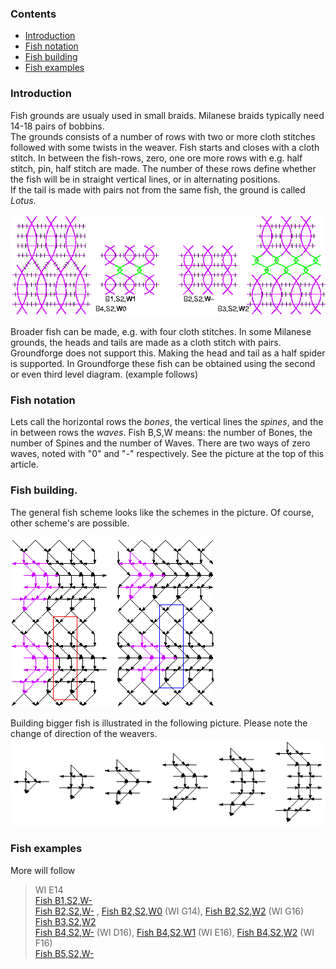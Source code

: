 ### Contents
* [Introduction](#introduction)
* [Fish notation](#fish-notation)
* [Fish building](#fish-building)
* [Fish examples](#fish-examples)

### Introduction
Fish grounds are usualy used in small braids. Milanese braids typically need 14-18 pairs of bobbins.     
The grounds consists of a number of rows with two or more cloth stitches followed with some twists in the weaver. Fish starts and closes with a cloth stitch. In between the fish-rows, zero, one ore more rows with e.g. half stitch, pin, half stitch are made. The number of these rows define whether the fish will be in straight vertical lines, or in alternating positions.        
If the tail is made with pairs not from the same fish, the ground is called _Lotus_. 
    
![fish pair dia][vis_wt]

Broader fish can be made, e.g. with four cloth stitches. In some Milanese grounds, the heads and tails are made as a cloth stitch with pairs. Groundforge does not support this. Making the head and tail as a half spider is supported. In Groundforge these fish can be obtained using the second or even third level diagram. (example follows) 

### Fish notation
Lets call the horizontal rows the _bones_, the vertical lines the _spines_, and the in between rows the _waves_.
Fish B,S,W means: the number of Bones, the number of Spines and the number of Waves. There are two ways of zero waves, noted with "0" and "-" respectively. See the picture at the top of this article. 

### Fish building.
The general fish scheme looks like the schemes in the picture. Of course, other scheme's are possible. 

![fish generator][vis_gen]
     
Building bigger fish is illustrated in the following picture. Please note the change of direction of the weavers.      
![fish builder][vis_bouw]

### Fish examples
More will follow
> WI E14   
> [Fish B1,S2,W-][F12-]   
> [Fish B2,S2,W-][F22-] , [Fish B2,S2,W0][F220] (WI G14), [Fish B2,S2,W2][F222] (WI G16)     
> [Fish B3,S2,W2][F322]               
> [Fish B4,S2,W-][F42-] (WI D16), [Fish B4,S2,W1][F421] (WI E16), [Fish B4,S2,W2][F422] (WI F16)      
> [Fish B5,S2,W-][F52-]    


[F12-]: https://d-bl.github.io/GroundForge/index.html?m=8%0A1%3Bchecker%3B16%3B16%3B0%3B0&s1=A1%3Dctc%20A2%3Dctcr
[F120]: https://d-bl.github.io/GroundForge/index.html?m=5-%0A12%0A4-%3Bbricks%3B16%3B16%3B0%3B0&s1=ctc%20A3%3Dctclll%20A1%3Dctct

[F220]: https://d-bl.github.io/GroundForge/index.html?m=5-%0A12%0A88%0A4-%3Bbricks%3B16%3B16%3B0%3B0&s1=ctc%20A2%3Dctctt%20B4%3Dctcll%20B1%3Dctcrr
[F22-]: https://d-bl.github.io/GroundForge/index.html?m=4-%0A12%0A88%3Bchecker%3B16%3B16%3B0%3B0&s1=ctc%20A3%3Dctclll%20B1%3Dctcrrr
[F222]: https://d-bl.github.io/GroundForge/index.html?m=5-%0A-5%0A5-%0A12%0A88%0A4-%3Bbricks%3B16%3B16%3B0%3B0&s1=ctc%20A6%3Dctctt%20B5%3Dctctt%20B2%3Dctcll%20B3%3Dctcrr%20A4%3Dctctt

[F322]: https://d-bl.github.io/GroundForge/index.html?m=5-%0A-5%0A5-%0A12%0A99%0A22%0A4-%3Bbricks%3B16%3B16%3B0%3B0&s1=ctc%20B2%3Dctclll%20B3%3Dctcrrr%20A4%3Dctclll%20A5%3Dctct%20B6%3Dctct%20A7%3Dctct

[F42-]: https://d-bl.github.io/GroundForge/index.html?m=4-%0A12%0A99%0A11%0A66%3Bchecker%3B16%3B16%3B0%3B0&s1=ctc%20A5%3Dctcll%20A1%3Dctcrr%20B2%3Dctcll%20B3%3Dctcrr
[F421]: https://d-bl.github.io/GroundForge/index.html?m=5-%0A-5%0A21%0A99%0A11%0A66%0A-4%3Bchecker%3B16%3B16%3B0%3B0&s1=ctc%20B1%3Dctcll%20B2%3Dctcrr%20A3%3Dctcll%20A4%3Dctcrr%20A6%3Dtctct
[F422]: https://d-bl.github.io/GroundForge/index.html?m=5-%0A-5%0A5-%0A12%0A99%0A11%0A66%0A4-%3Bbricks%3B16%3B16%3B0%3B0&s1=ctc%20B7%3Dtctct%20A8%3Dctct%20B2%3Dctcll%20B3%3Dctcrr%20A4%3Dctcll%20B5%3Dctcrr

[F52-]: https://d-bl.github.io/GroundForge/index.html?m=4-%0A12%0A99%0A11%0A88%0A22%3Bchecker%3B16%3B16%3B0%3B0&s1=ctc%20A6%3Dctclll%20A1%3Dctcrrr%20B2%3Dctclll%20A3%3Dctcrrr%20A4%3Dctclll

[vis_wt]: https://github.com/MAETempels/MAE-gf/blob/master/images_wt/gf%20vis%20wt.png
[vis_gen]: https://github.com/MAETempels/MAE-gf/blob/master/images/gf%20vis%20gen.png
[vis_bouw]: https://github.com/MAETempels/MAE-gf/blob/master/images/gf%20vis%20bouw.png

